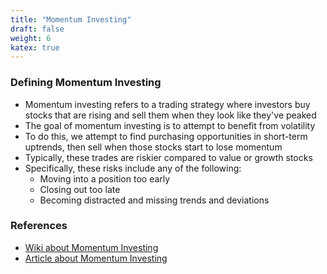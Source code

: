 ```yaml
---
title: "Momentum Investing"
draft: false
weight: 6
katex: true
---
```


### Defining Momentum Investing
- Momentum investing refers to a trading strategy where investors buy stocks that are rising and sell them when they look like they've peaked
- The goal of momentum investing is to attempt to benefit from volatility
- To do this, we attempt to find purchasing opportunities in short-term uptrends, then sell when those stocks start to lose momentum
- Typically, these trades are riskier compared to value or growth stocks
- Specifically, these risks include any of the following:
    - Moving into a position too early
    - Closing out too late
    - Becoming distracted and missing trends and deviations

### References
- [Wiki about Momentum Investing](https://en.wikipedia.org/wiki/Momentum_investing)
- [Article about Momentum Investing](https://www.investopedia.com/trading/introduction-to-momentum-trading/)